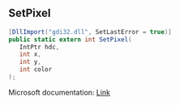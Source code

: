 ## SetPixel

```csharp
[DllImport("gdi32.dll", SetLastError = true)]
public static extern int SetPixel(
   IntPtr hdc,
   int x,
   int y,
   int color
);
```

Microsoft documentation: [Link](https://docs.microsoft.com/en-us/windows/win32/api/wingdi/nf-wingdi-setpixel)
